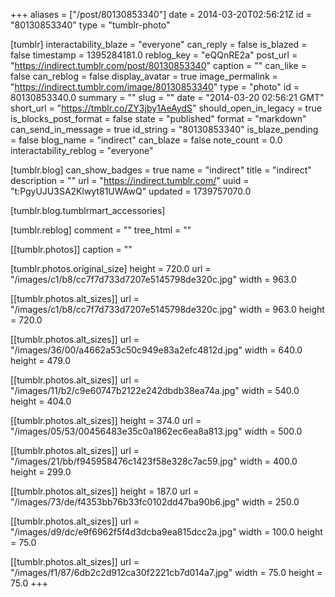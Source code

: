 +++
aliases = ["/post/80130853340"]
date = 2014-03-20T02:56:21Z
id = "80130853340"
type = "tumblr-photo"

[tumblr]
interactability_blaze = "everyone"
can_reply = false
is_blazed = false
timestamp = 1395284181.0
reblog_key = "eQQnRE2a"
post_url = "https://indirect.tumblr.com/post/80130853340"
caption = ""
can_like = false
can_reblog = false
display_avatar = true
image_permalink = "https://indirect.tumblr.com/image/80130853340"
type = "photo"
id = 80130853340.0
summary = ""
slug = ""
date = "2014-03-20 02:56:21 GMT"
short_url = "https://tmblr.co/ZY3jby1AeAydS"
should_open_in_legacy = true
is_blocks_post_format = false
state = "published"
format = "markdown"
can_send_in_message = true
id_string = "80130853340"
is_blaze_pending = false
blog_name = "indirect"
can_blaze = false
note_count = 0.0
interactability_reblog = "everyone"

[tumblr.blog]
can_show_badges = true
name = "indirect"
title = "indirect"
description = ""
url = "https://indirect.tumblr.com/"
uuid = "t:PgyUJU3SA2Klwyt81UWAwQ"
updated = 1739757070.0

[tumblr.blog.tumblrmart_accessories]

[tumblr.reblog]
comment = ""
tree_html = ""

[[tumblr.photos]]
caption = ""

[tumblr.photos.original_size]
height = 720.0
url = "/images/c1/b8/cc7f7d733d7207e5145798de320c.jpg"
width = 963.0

[[tumblr.photos.alt_sizes]]
url = "/images/c1/b8/cc7f7d733d7207e5145798de320c.jpg"
width = 963.0
height = 720.0

[[tumblr.photos.alt_sizes]]
url = "/images/36/00/a4662a53c50c949e83a2efc4812d.jpg"
width = 640.0
height = 479.0

[[tumblr.photos.alt_sizes]]
url = "/images/11/b2/c9e60747b2122e242dbdb38ea74a.jpg"
width = 540.0
height = 404.0

[[tumblr.photos.alt_sizes]]
height = 374.0
url = "/images/05/53/00456483e35c0a1862ec6ea8a813.jpg"
width = 500.0

[[tumblr.photos.alt_sizes]]
url = "/images/21/bb/f945958476c1423f58e328c7ac59.jpg"
width = 400.0
height = 299.0

[[tumblr.photos.alt_sizes]]
height = 187.0
url = "/images/73/de/f4353bb76b33fc0102dd47ba90b6.jpg"
width = 250.0

[[tumblr.photos.alt_sizes]]
url = "/images/d9/dc/e9f6962f5f4d3dcba9ea815dcc2a.jpg"
width = 100.0
height = 75.0

[[tumblr.photos.alt_sizes]]
url = "/images/f1/87/6db2c2d912ca30f2221cb7d014a7.jpg"
width = 75.0
height = 75.0
+++
